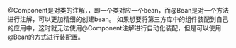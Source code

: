 @Component是对类的注解，，即一个类对应一个bean，而@Bean是对一个方法进行注解，可以更加精细的创建bean。
如果想要将第三方库中的组件装配到自己的应用中，这时就无法使用@Component注解进行自动化装配，但是可以使用@Bean的方式进行装配置。
